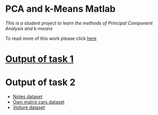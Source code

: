 # PCA and k-Means Matlab
*This is a student project to learn the methods of Principal Component Analysis and k-means*

To read more of this work please click [here](https://store.micropython.org/product/PYBv1.1H)

# [Output of task 1](https://b.gorelkin.me/projects/pcaandkmeans_matlab/task1/pcatocompleteen)
# Output of task 2
* [Notes dataset](https://b.gorelkin.me/projects/pcaandkmeans_matlab/task2/notes/pcatocompleteen)
* [Own matrix cars dataset](https://b.gorelkin.me/projects/pcaandkmeans_matlab/task2/own_matrix_cars/cars/pcatocompleteen)
* [Voiture dataset](https://b.gorelkin.me/projects/pcaandkmeans_matlab/task2/voiture/pcatocompleteen)
